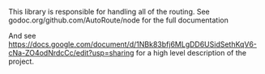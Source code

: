 This library is responsible for handling all of the routing.
See godoc.org/github.com/AutoRoute/node for the full documentation

And see https://docs.google.com/document/d/1NBk83bfj6MLgDD6USidSethKqV6-cNa-ZO4odNrdcCc/edit?usp=sharing for a high level description of the project.
